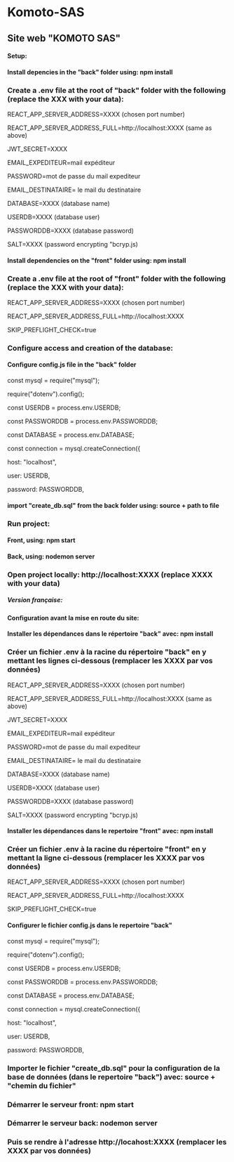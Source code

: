 # Komoto-SAS


## Site web "KOMOTO SAS"

#### Setup: 

#### Install depencies in the "back" folder using: npm install

### Create a .env file at the root of "back" folder with the following (replace the XXX with your data):

REACT_APP_SERVER_ADDRESS=XXXX (chosen port number)

REACT_APP_SERVER_ADDRESS_FULL=http://localhost:XXXX (same as above)

JWT_SECRET=XXXX

EMAIL_EXPEDITEUR=mail expéditeur

PASSWORD=mot de passe du mail expediteur

EMAIL_DESTINATAIRE= le mail du destinataire

DATABASE=XXXX (database name)

USERDB=XXXX (database user)

PASSWORDDB=XXXX (database password)

SALT=XXXX (password encrypting "bcryp.js)

#### Install dependencies on the "front" folder using: npm install

### Create a .env file at the root of "front" folder with the following (replace the XXX with your data):


REACT_APP_SERVER_ADDRESS=XXXX (chosen port number)

REACT_APP_SERVER_ADDRESS_FULL=http://localhost:XXXX

SKIP_PREFLIGHT_CHECK=true

### Configure access and creation of the database:

#### Configure config.js file in the "back" folder

const mysql = require("mysql");

require("dotenv").config();

const USERDB = process.env.USERDB;

const PASSWORDDB = process.env.PASSWORDDB;

const DATABASE = process.env.DATABASE;

const connection = mysql.createConnection({

  host: "localhost",
  
  user: USERDB,
  
  password: PASSWORDDB,
  


#### import "create_db.sql" from the back folder using: source + path to file

### Run project:

#### Front, using: npm start

#### Back, using: nodemon server

### Open project locally: http://localhost:XXXX (replace XXXX with your data)


##### Version française:

#### Configuration avant la mise en route du site:

#### Installer les dépendances dans le répertoire "back" avec: npm install

### Créer un fichier .env à la racine du répertoire "back" en y mettant les lignes ci-dessous (remplacer les XXXX par vos données)

REACT_APP_SERVER_ADDRESS=XXXX (chosen port number)

REACT_APP_SERVER_ADDRESS_FULL=http://localhost:XXXX (same as above)

JWT_SECRET=XXXX

EMAIL_EXPEDITEUR=mail expéditeur

PASSWORD=mot de passe du mail expediteur

EMAIL_DESTINATAIRE= le mail du destinataire

DATABASE=XXXX (database name)

USERDB=XXXX (database user)

PASSWORDDB=XXXX (database password)

SALT=XXXX (password encrypting "bcryp.js)

#### Installer les dépendances dans le repertoire "front" avec: npm install

### Créer un fichier .env à la racine du répertoire "front" en y mettant la ligne ci-dessous (remplacer les XXXX par vos données)

REACT_APP_SERVER_ADDRESS=XXXX (chosen port number)

REACT_APP_SERVER_ADDRESS_FULL=http://localhost:XXXX

SKIP_PREFLIGHT_CHECK=true

#### Configurer le fichier config.js dans le repertoire "back"


const mysql = require("mysql");

require("dotenv").config();

const USERDB = process.env.USERDB;

const PASSWORDDB = process.env.PASSWORDDB;

const DATABASE = process.env.DATABASE;

const connection = mysql.createConnection({

  host: "localhost",
  
  user: USERDB,
  
  password: PASSWORDDB,
  



### Importer le fichier "create_db.sql" pour la configuration de la base de données (dans le repertoire "back") avec: source + "chemin du fichier"

### Démarrer le serveur front: npm start

### Démarrer le serveur back: nodemon server

### Puis se rendre à l'adresse http://locahost:XXXX (remplacer les XXXX par vos données)

